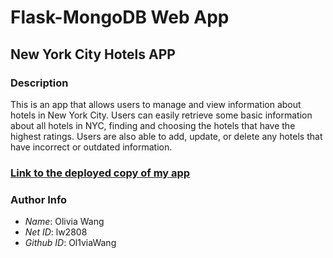 # Flask-MongoDB Web App

## New York City Hotels APP

### Description
This is an app that allows users to manage and view information about hotels in New York City. Users can easily retrieve some basic information about all hotels in NYC, finding and choosing the hotels that have the highest ratings. Users are also able to add, update, or delete any hotels that have incorrect or outdated information.

### [Link to the deployed copy of my app](https://i6.cims.nyu.edu/~lw2808/7-web-app-Ol1viaWang/flask.cgi)

### Author Info
- _Name_: Olivia Wang
- _Net ID_: lw2808 
- _Github ID_: Ol1viaWang




